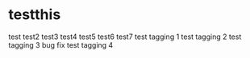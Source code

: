 # testthis
test
test2
test3
test4
test5
test6
test7
test tagging 1
test tagging 2
test tagging 3
bug fix
test tagging 4

